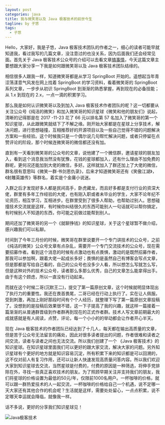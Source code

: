```yaml
---
layout: post
categories: java
title: 我与微笑哥以及 Java 极客技术的前世今生
tagline: by 子悠
tags: 
  - 子悠
---
```


Hello，大家好，我是子悠，Java 极客技术团队的作者之一，细心的读者可能早就知道我，看过我写的几篇文章，没注意过的也没关系，因为后面我们还会经常见面。首先关于 Java 极客技术公众号的介绍可以去看文章[搞事情](https://mp.weixin.qq.com/s/4O5AvyR7tqsKNJVBOolEGw)，今天这篇文章主要想跟大家分享一下我是如何跟微笑哥以及 Java 极客技术团队结缘的。
<!--more-->

相信很多人跟我一样，知道微笑哥都是从学习 SpringBoot 开始的。遥想起当年青涩荡漾意气风发在网上找着 SpringBoot 的学习资料，看着微笑哥的 SpringBoot 系列文章，一步步从初识 SpringBoot 到渐渐的熟悉掌握，再到现在的必备技能；从 1.x 到现在的 2.x，一点一滴的积累学习。

那么我是如何认识微笑哥以及到加入 Java 极客技术作者团队的呢？这一切都要从关注公众号《纯洁的微笑》和加入微笑哥的知识星球《微笑和他的朋友们》说起，清晰的记得那是在 2017 -11-23 花了 66 元以排名第 57 名加入了微笑哥的第一个知识星球，从此跟微笑就结下了不解之缘。刚开始大家都是在星球上分享技术，解决问题，进行思想碰撞，互相推荐好的开源项目以及一些自己觉得不错的问题解决方案和一些经验。这个时候我只是一个偶尔说几句帮忙解决问题，或者只停留在点赞评论的阶段，那个时候连微笑哥的微信都还没有加。

直到有一天看到微笑哥的公众号的文章，说他建了一个微信群，邀请星球的朋友加入，看到这个消息我当然没有犹豫，花钱的星球都加入，还有什么理由不加免费的群呢，更何况还能加到大佬的微信，多好。这样就加入了群还加上了大佬的微信，群名很有意思叫《微笑一群·书剑恩仇录》，后来才知道微笑哥还有《笑傲江湖》，《射雕英雄传》等群名，着实是个金庸小说迷。

入群之后才发现好多人都是民间高手，卧虎藏龙，而且好多都是支付行业的资深大佬，群里有多年工作经验的大佬，也有刚入职或者未毕业的学生，大家不论年纪不论资历，相互学习，互相进步。在群里受到了很多人帮助，也帮助过别人。思想碰撞技术交流就是这样，有时候你纠结很久的东西可能别人一句话就可以帮你搞定，有时候别人不知道的东西，你可能之前做过能帮到别人。

期间还加了微笑哥的另一个《就聊挣钱》的知识星球，关于这个星球暂不做介绍，感兴趣我们可以私聊。

时间到了今年三月份的时候，微笑哥在群里说要开一个专门讲技术的公众号，之前《纯洁的微笑》公众号文章有点杂乱，需要开一个专门交流技术的公众号，现在需要招募作者。看到这个消息的时候有点激动也有点畏惧，激动的是既然招募作者，那我可以参加啊，跟着大佬一起成长多好；畏惧的是虽然自己有博客会写点文章，但是那都是写给自己看的，自己的公众号也没多少人看，所以想怎么写就怎么写，但是这种对外的技术公众号，读者那么多那么优秀，自己的文章怎么能拿得出手。由于有这个顾虑，所以一直没有行动起来。

而就在这个时候二哥(沉默王二)，提交了第一篇原创文章，这个时候就明显体现出了执行力的重要性。我还在畏首畏尾，二哥已经在行动上执行了。实在让人佩服。受到刺激，再加上刚好那段时间有个个人经历，就整理下写了第一篇原创文章投稿了。没想到的是投稿后效果很不错，这一下子提高了我的兴趣，就这样一篇接着一篇渐渐的从普通群晋级到作者群再到现在的正式作者群。技术人写文章前期最大的成就感就是有人阅读，点赞，评论，每一个小小的的举动都会让作者开心半天。

现在 Java 极客技术的作者团队已经达到了十几人，每天都在输出高质量的文章，但是苦于公众号无法留言的痛处，因此对很多读者提出的问题，作者很难和读者之间交流，读者与读者之间也无法交流。所以我们创建了一个 《Java 极客技术》的知识星球。在知识星球里面我们可以更好的跟大家交流，解决大家的问题。另外知识星球有个更好的地方就是知识容易沉淀，所有积累下来的知识都是可以回溯的，这不仅对前人有复习作用，还可以让新人快速发现高质量问答内容。所以我们欢迎大家到知识星球去交流，当然星球是付费的，付费的原因是一种筛选，将伸手党排除在外，寻找一些真正喜欢技术的朋友。为了照顾早期关注并支持我们的朋友，我们将星球的价格设置为最低的50元/年，仅限前1000名用户。一杯咖啡的价格，就可以跟一群热爱技术的人一起交流，一杯咖啡的价格给自己一个机遇，说不定哪一天大家还有其他合作的机会呢？生活就是这样，需要处处留心，一点点积累，说不定哪天幸运就会降临，就像我一样。

话不多说，更好的分享我们知识星球见！

![Java极客技术](http://www.justdojava.com/assets/images/2019/java/javageek知识星球.jpg)
